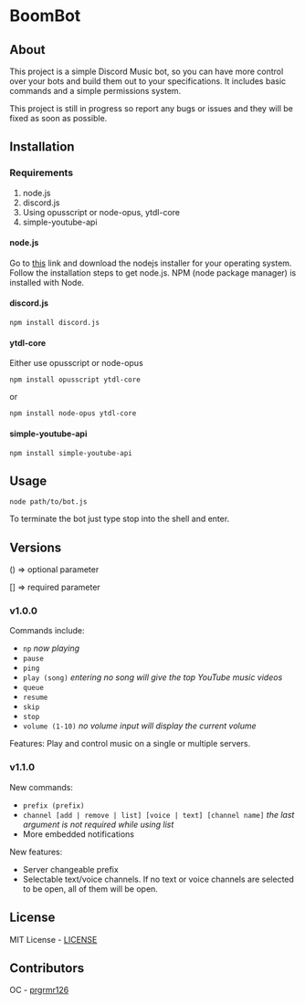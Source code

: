# BoomBot

## About

This project is a simple Discord Music bot, so you can have more control over your bots and build them out to your specifications. It includes basic commands and a simple permissions system.

This project is still in progress so report any bugs or issues and they will be fixed as soon as possible.

## Installation

### Requirements

1. node.js
3. discord.js
4. Using opusscript or node-opus, ytdl-core
5. simple-youtube-api

#### node.js
Go to [this](https://nodejs.org/en/download/) link and download the nodejs installer for your operating system.
Follow the installation steps to get node.js.
NPM (node package manager) is installed with Node.

#### discord.js

```
npm install discord.js
```

#### ytdl-core
Either use opusscript or node-opus

```
npm install opusscript ytdl-core
```

or

```
npm install node-opus ytdl-core
```

#### simple-youtube-api

```
npm install simple-youtube-api
```

## Usage

````
node path/to/bot.js
````
To terminate the bot just type stop into the shell and enter.

## Versions

() => optional parameter

[] => required parameter

### v1.0.0
Commands include:
* `np` *now playing*
* `pause`
* `ping`
* `play (song)` *entering no song will give the top YouTube music videos*
* `queue`
* `resume`
* `skip`
* `stop`
* `volume (1-10)` *no volume input will display the current volume*

Features:
Play and control music on a single or multiple servers.

### v1.1.0
New commands:
* `prefix (prefix)`
* `channel [add | remove | list] [voice | text] [channel name]` *the last argument is not required while using list*
* More embedded notifications

New features:
* Server changeable prefix
* Selectable text/voice channels. If no text or voice channels are selected to be open, all of them will be open.

## License

MIT License - [LICENSE](LICENSE)

## Contributors

OC - [prgrmr126](https://github.com/prgrmr126)
